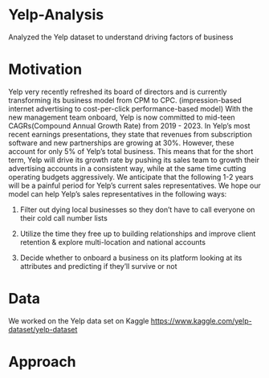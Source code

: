 # Yelp-Analysis
Analyzed the Yelp dataset to understand driving factors of business 

# Motivation
Yelp very recently refreshed its board of directors and is currently transforming its business model from CPM to CPC. (impression-based internet advertising to cost-per-click performance-based model) With the new management team onboard, Yelp is now committed to mid-teen CAGRs(Compound Annual Growth Rate) from 2019 - 2023. In Yelp’s most recent earnings presentations, they state that revenues from subscription software and new partnerships are growing at 30%. However, these account for only 5% of Yelp’s total business. This means that for the short term, Yelp will drive its growth rate by pushing its sales team to growth their advertising accounts in a consistent way, while at the same time cutting operating budgets aggressively. We anticipate that the following 1-2 years will be a painful period for Yelp’s current sales representatives. We hope our model can help Yelp’s sales representatives in the following ways:

1. Filter out dying local businesses so they don’t have to call everyone on their cold call number lists

2. Utilize the time they free up to building relationships and improve client retention & explore multi-location and national accounts

3. Decide whether to onboard a business on its platform looking at its attributes and predicting if they’ll survive or not

# Data 
We worked on the Yelp data set on Kaggle
https://www.kaggle.com/yelp-dataset/yelp-dataset

# Approach
